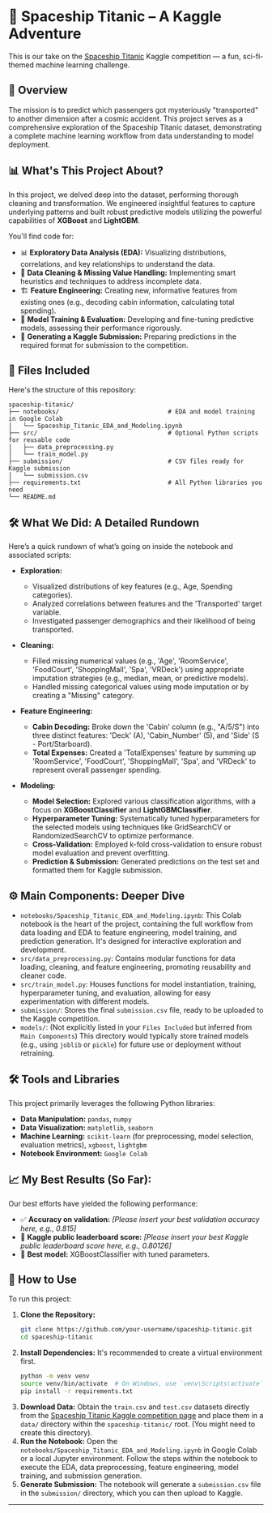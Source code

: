 # 🚀 Spaceship Titanic – A Kaggle Adventure

This is our take on the [Spaceship Titanic](https://www.kaggle.com/competitions/spaceship-titanic) Kaggle competition — a fun, sci-fi-themed machine learning challenge.

## 🌌 Overview

The mission is to predict which passengers got mysteriously "transported" to another dimension after a cosmic accident. This project serves as a comprehensive exploration of the Spaceship Titanic dataset, demonstrating a complete machine learning workflow from data understanding to model deployment.

## 📊 What's This Project About?

In this project, we delved deep into the dataset, performing thorough cleaning and transformation. We engineered insightful features to capture underlying patterns and built robust predictive models utilizing the powerful capabilities of **XGBoost** and **LightGBM**.

You'll find code for:

  * 📊 **Exploratory Data Analysis (EDA):** Visualizing distributions, correlations, and key relationships to understand the data.
  * 🧹 **Data Cleaning & Missing Value Handling:** Implementing smart heuristics and techniques to address incomplete data.
  * 🏗️ **Feature Engineering:** Creating new, informative features from existing ones (e.g., decoding cabin information, calculating total spending).
  * 🤖 **Model Training & Evaluation:** Developing and fine-tuning predictive models, assessing their performance rigorously.
  * 📁 **Generating a Kaggle Submission:** Preparing predictions in the required format for submission to the competition.

## 📁 Files Included

Here's the structure of this repository:

```
spaceship-titanic/
├── notebooks/                              # EDA and model training in Google Colab
│   └── Spaceship_Titanic_EDA_and_Modeling.ipynb
├── src/                                    # Optional Python scripts for reusable code
│   ├── data_preprocessing.py
│   └── train_model.py
├── submission/                             # CSV files ready for Kaggle submission
│   └── submission.csv
├── requirements.txt                        # All Python libraries you need
└── README.md
```

## 🛠️ What We Did: A Detailed Rundown

Here’s a quick rundown of what’s going on inside the notebook and associated scripts:

  * **Exploration:**

      * Visualized distributions of key features (e.g., Age, Spending categories).
      * Analyzed correlations between features and the 'Transported' target variable.
      * Investigated passenger demographics and their likelihood of being transported.

  * **Cleaning:**

      * Filled missing numerical values (e.g., 'Age', 'RoomService', 'FoodCourt', 'ShoppingMall', 'Spa', 'VRDeck') using appropriate imputation strategies (e.g., median, mean, or predictive models).
      * Handled missing categorical values using mode imputation or by creating a "Missing" category.

  * **Feature Engineering:**

      * **Cabin Decoding:** Broke down the 'Cabin' column (e.g., "A/5/S") into three distinct features: 'Deck' (A), 'Cabin\_Number' (5), and 'Side' (S - Port/Starboard).
      * **Total Expenses:** Created a 'TotalExpenses' feature by summing up 'RoomService', 'FoodCourt', 'ShoppingMall', 'Spa', and 'VRDeck' to represent overall passenger spending.

  * **Modeling:**

      * **Model Selection:** Explored various classification algorithms, with a focus on **XGBoostClassifier** and **LightGBMClassifier**.
      * **Hyperparameter Tuning:** Systematically tuned hyperparameters for the selected models using techniques like GridSearchCV or RandomizedSearchCV to optimize performance.
      * **Cross-Validation:** Employed k-fold cross-validation to ensure robust model evaluation and prevent overfitting.
      * **Prediction & Submission:** Generated predictions on the test set and formatted them for Kaggle submission.

## ⚙️ Main Components: Deeper Dive

  * `notebooks/Spaceship_Titanic_EDA_and_Modeling.ipynb`: This Colab notebook is the heart of the project, containing the full workflow from data loading and EDA to feature engineering, model training, and prediction generation. It's designed for interactive exploration and development.
  * `src/data_preprocessing.py`: Contains modular functions for data loading, cleaning, and feature engineering, promoting reusability and cleaner code.
  * `src/train_model.py`: Houses functions for model instantiation, training, hyperparameter tuning, and evaluation, allowing for easy experimentation with different models.
  * `submission/`: Stores the final `submission.csv` file, ready to be uploaded to the Kaggle competition.
  * `models/`: (Not explicitly listed in your `Files Included` but inferred from `Main Components`) This directory would typically store trained models (e.g., using `joblib` or `pickle`) for future use or deployment without retraining.

## 🛠️ Tools and Libraries

This project primarily leverages the following Python libraries:

  * **Data Manipulation:** `pandas`, `numpy`
  * **Data Visualization:** `matplotlib`, `seaborn`
  * **Machine Learning:** `scikit-learn` (for preprocessing, model selection, evaluation metrics), `xgboost`, `lightgbm`
  * **Notebook Environment:** `Google Colab`

## 📈 My Best Results (So Far):

Our best efforts have yielded the following performance:

  * ✅ **Accuracy on validation:** *[Please insert your best validation accuracy here, e.g., 0.815]*
  * 🏅 **Kaggle public leaderboard score:** *[Please insert your best Kaggle public leaderboard score here, e.g., 0.80126]*
  * 🤖 **Best model:** XGBoostClassifier with tuned parameters.

## 🚀 How to Use

To run this project:

1.  **Clone the Repository:**
    ```bash
    git clone https://github.com/your-username/spaceship-titanic.git
    cd spaceship-titanic
    ```
2.  **Install Dependencies:**
    It's recommended to create a virtual environment first.
    ```bash
    python -m venv venv
    source venv/bin/activate  # On Windows, use `venv\Scripts\activate`
    pip install -r requirements.txt
    ```
3.  **Download Data:**
    Obtain the `train.csv` and `test.csv` datasets directly from the [Spaceship Titanic Kaggle competition page](https://www.kaggle.com/competitions/spaceship-titanic/data) and place them in a `data/` directory within the `spaceship-titanic/` root. (You might need to create this directory).
4.  **Run the Notebook:**
    Open the `notebooks/Spaceship_Titanic_EDA_and_Modeling.ipynb` in Google Colab or a local Jupyter environment. Follow the steps within the notebook to execute the EDA, data preprocessing, feature engineering, model training, and submission generation.
5.  **Generate Submission:**
    The notebook will generate a `submission.csv` file in the `submission/` directory, which you can then upload to Kaggle.

-----
